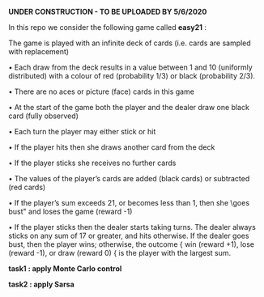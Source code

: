**UNDER CONSTRUCTION - TO BE UPLOADED BY 5/6/2020**

In this repo we consider the following game called **easy21** :

The game is played with an infinite deck of cards (i.e. cards are sampled
with replacement)

• Each draw from the deck results in a value between 1 and 10 (uniformly
distributed) with a colour of red (probability 1/3) or black (probability
2/3).

• There are no aces or picture (face) cards in this game

• At the start of the game both the player and the dealer draw one black
card (fully observed)

• Each turn the player may either stick or hit

• If the player hits then she draws another card from the deck

• If the player sticks she receives no further cards

• The values of the player’s cards are added (black cards) or subtracted (red
cards)

• If the player’s sum exceeds 21, or becomes less than 1, then she \goes
bust" and loses the game (reward -1)

• If the player sticks then the dealer starts taking turns. The dealer always
sticks on any sum of 17 or greater, and hits otherwise. If the dealer goes
bust, then the player wins; otherwise, the outcome { win (reward +1),
lose (reward -1), or draw (reward 0) { is the player with the largest sum.

**task1 : apply Monte Carlo control**

**task2 : apply Sarsa**
